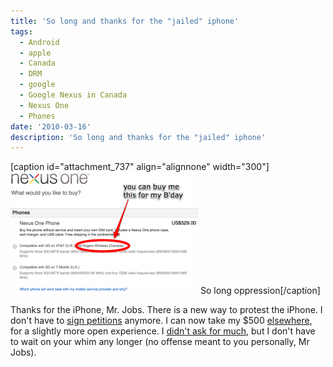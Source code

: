 ```yaml
---
title: 'So long and thanks for the "jailed" iphone'
tags:
  - Android
  - apple
  - Canada
  - DRM
  - google
  - Google Nexus in Canada
  - Nexus One
  - Phones
date: '2010-03-16'
description: 'So long and thanks for the "jailed" iphone'
---
```


\[caption id="attachment\_737" align="alignnone" width="300"\][![Google Nexus is available in Canada](/images/Nexus-One-Phone-Choose-a-phone-300x195.png)][0] So long oppression\[/caption\]

Thanks for the iPhone, Mr. Jobs. There is a new way to protest the iPhone. I don't have to [sign petitions][1] anymore. I can now take my $500 [elsewhere][2], for a slightly more open experience. I [didn't ask for much][3], but I don't have to wait on your whim any longer (no offense meant to you personally, Mr Jobs).


[0]: http://blog.shiv.me/wp-content/uploads/2010/03/Nexus-One-Phone-Choose-a-phone.png
[1]: http://blog.shiv.me/2010/02/04/ipad-is-ibad-petition/
[2]: http://bit.ly/cXseFC
[3]: http://blog.shiv.me/2010/02/03/i-too-have-something-to-say-about-the-ipad/